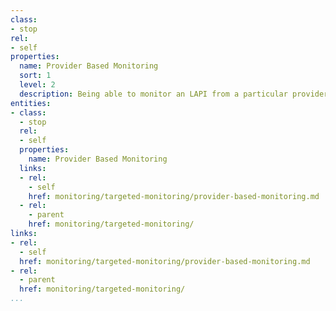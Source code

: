```yaml
---
class:
- stop
rel:
- self
properties:
  name: Provider Based Monitoring
  sort: 1
  level: 2
  description: Being able to monitor an LAPI from a particular provider.
entities:
- class:
  - stop
  rel:
  - self
  properties:
    name: Provider Based Monitoring
  links:
  - rel:
    - self
    href: monitoring/targeted-monitoring/provider-based-monitoring.md
  - rel:
    - parent
    href: monitoring/targeted-monitoring/
links:
- rel:
  - self
  href: monitoring/targeted-monitoring/provider-based-monitoring.md
- rel:
  - parent
  href: monitoring/targeted-monitoring/
...
```

